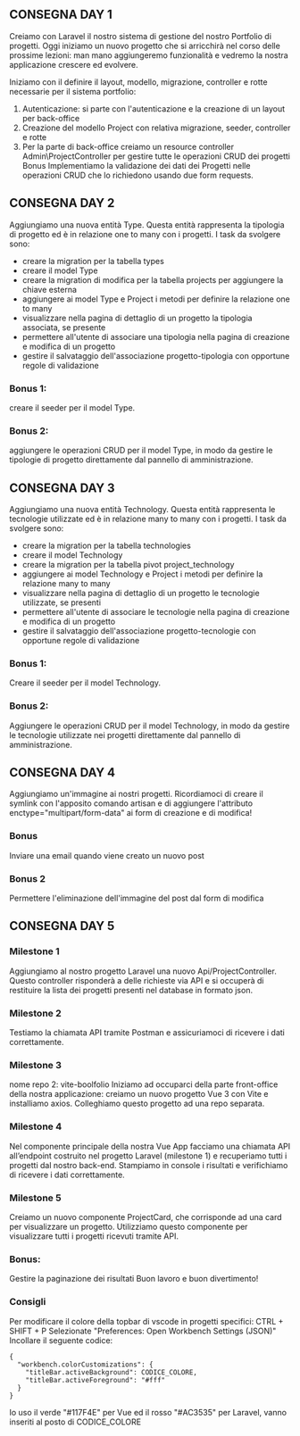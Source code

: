 ## CONSEGNA DAY 1

Creiamo con Laravel il nostro sistema di gestione del nostro Portfolio di progetti.
Oggi iniziamo un nuovo progetto che si arricchirà nel corso delle prossime lezioni: man mano aggiungeremo funzionalità e vedremo la nostra applicazione crescere ed evolvere.

Iniziamo con il definire il layout, modello, migrazione, controller e rotte necessarie per il sistema portfolio:

1. Autenticazione: si parte con l'autenticazione e la creazione di un layout per back-office
2. Creazione del modello Project con relativa migrazione, seeder, controller e rotte
3. Per la parte di back-office creiamo un resource controller Admin\ProjectController per gestire tutte le operazioni CRUD dei progetti
   Bonus
   Implementiamo la validazione dei dati dei Progetti nelle operazioni CRUD che lo richiedono usando due form requests.

## CONSEGNA DAY 2

Aggiungiamo una nuova entità Type. Questa entità rappresenta la tipologia di progetto ed è in relazione one to many con i progetti.
I task da svolgere sono:

-   creare la migration per la tabella types
-   creare il model Type
-   creare la migration di modifica per la tabella projects per aggiungere la chiave esterna
-   aggiungere ai model Type e Project i metodi per definire la relazione one to many
-   visualizzare nella pagina di dettaglio di un progetto la tipologia associata, se presente
-   permettere all'utente di associare una tipologia nella pagina di creazione e modifica di un progetto
-   gestire il salvataggio dell'associazione progetto-tipologia con opportune regole di validazione

### Bonus 1:

creare il seeder per il model Type.

### Bonus 2:

aggiungere le operazioni CRUD per il model Type, in modo da gestire le tipologie di progetto direttamente dal pannello di amministrazione.

## CONSEGNA DAY 3

Aggiungiamo una nuova entità Technology. Questa entità rappresenta le tecnologie utilizzate ed è in relazione many to many con i progetti.
I task da svolgere sono:

-   creare la migration per la tabella technologies
-   creare il model Technology
-   creare la migration per la tabella pivot project_technology
-   aggiungere ai model Technology e Project i metodi per definire la relazione many to many
-   visualizzare nella pagina di dettaglio di un progetto le tecnologie utilizzate, se presenti
-   permettere all'utente di associare le tecnologie nella pagina di creazione e modifica di un progetto
-   gestire il salvataggio dell'associazione progetto-tecnologie con opportune regole di validazione

### Bonus 1:

Creare il seeder per il model Technology.

### Bonus 2:

Aggiungere le operazioni CRUD per il model Technology, in modo da gestire le tecnologie utilizzate nei progetti direttamente dal pannello di amministrazione.

## CONSEGNA DAY 4

Aggiungiamo un'immagine ai nostri progetti.
Ricordiamoci di creare il symlink con l'apposito comando artisan e di aggiungere l'attributo enctype="multipart/form-data" ai form di creazione e di modifica!

### Bonus

Inviare una email quando viene creato un nuovo post

### Bonus 2

Permettere l'eliminazione dell'immagine del post dal form di modifica

## CONSEGNA DAY 5

### Milestone 1

Aggiungiamo al nostro progetto Laravel una nuovo Api/ProjectController. Questo controller risponderà a delle richieste via API e si occuperà di restituire la lista dei progetti presenti nel database in formato json.

### Milestone 2

Testiamo la chiamata API tramite Postman e assicuriamoci di ricevere i dati correttamente.

### Milestone 3

nome repo 2: vite-boolfolio
Iniziamo ad occuparci della parte front-office della nostra applicazione: creiamo un nuovo progetto Vue 3 con Vite e installiamo axios.
Colleghiamo questo progetto ad una repo separata.

### Milestone 4

Nel componente principale della nostra Vue App facciamo una chiamata API all’endpoint costruito nel progetto Laravel (milestone 1) e recuperiamo tutti i progetti dal nostro back-end.
Stampiamo in console i risultati e verifichiamo di ricevere i dati correttamente.

### Milestone 5

Creiamo un nuovo componente ProjectCard, che corrisponde ad una card per visualizzare un progetto. Utilizziamo questo componente per visualizzare tutti i progetti ricevuti tramite API.

### Bonus:

Gestire la paginazione dei risultati
Buon lavoro e buon divertimento!

### Consigli

Per modificare il colore della topbar di vscode in progetti specifici:
CTRL + SHIFT + P
Selezionate "Preferences: Open Workbench Settings (JSON)"
Incollare il seguente codice:

```
{
  "workbench.colorCustomizations": {
    "titleBar.activeBackground": CODICE_COLORE,
    "titleBar.activeForeground": "#fff"
  }
}
```

Io uso il verde "#117F4E" per Vue ed il rosso "#AC3535" per Laravel, vanno inseriti al posto di CODICE_COLORE
